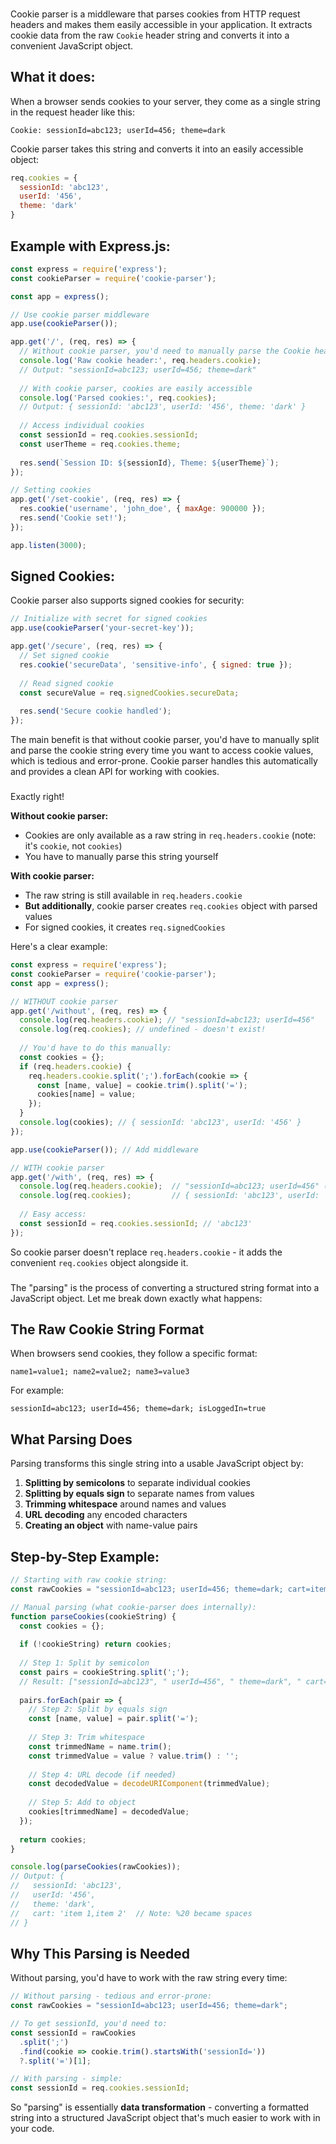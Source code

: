 ###
Cookie parser is a middleware that parses cookies from HTTP request headers and makes them easily accessible in your application. It extracts cookie data from the raw `Cookie` header string and converts it into a convenient JavaScript object.

## What it does:

When a browser sends cookies to your server, they come as a single string in the request header like this:
```
Cookie: sessionId=abc123; userId=456; theme=dark
```

Cookie parser takes this string and converts it into an easily accessible object:
```javascript
req.cookies = {
  sessionId: 'abc123',
  userId: '456',
  theme: 'dark'
}
```

## Example with Express.js:

```javascript
const express = require('express');
const cookieParser = require('cookie-parser');

const app = express();

// Use cookie parser middleware
app.use(cookieParser());

app.get('/', (req, res) => {
  // Without cookie parser, you'd need to manually parse the Cookie header
  console.log('Raw cookie header:', req.headers.cookie);
  // Output: "sessionId=abc123; userId=456; theme=dark"
  
  // With cookie parser, cookies are easily accessible
  console.log('Parsed cookies:', req.cookies);
  // Output: { sessionId: 'abc123', userId: '456', theme: 'dark' }
  
  // Access individual cookies
  const sessionId = req.cookies.sessionId;
  const userTheme = req.cookies.theme;
  
  res.send(`Session ID: ${sessionId}, Theme: ${userTheme}`);
});

// Setting cookies
app.get('/set-cookie', (req, res) => {
  res.cookie('username', 'john_doe', { maxAge: 900000 });
  res.send('Cookie set!');
});

app.listen(3000);
```

## Signed Cookies:

Cookie parser also supports signed cookies for security:

```javascript
// Initialize with secret for signed cookies
app.use(cookieParser('your-secret-key'));

app.get('/secure', (req, res) => {
  // Set signed cookie
  res.cookie('secureData', 'sensitive-info', { signed: true });
  
  // Read signed cookie
  const secureValue = req.signedCookies.secureData;
  
  res.send('Secure cookie handled');
});
```

The main benefit is that without cookie parser, you'd have to manually split and parse the cookie string every time you want to access cookie values, which is tedious and error-prone. Cookie parser handles this automatically and provides a clean API for working with cookies.










###
Exactly right! 

**Without cookie parser:**
- Cookies are only available as a raw string in `req.headers.cookie` (note: it's `cookie`, not `cookies`)
- You have to manually parse this string yourself

**With cookie parser:**
- The raw string is still available in `req.headers.cookie` 
- **But additionally**, cookie parser creates `req.cookies` object with parsed values
- For signed cookies, it creates `req.signedCookies`

Here's a clear example:

```javascript
const express = require('express');
const cookieParser = require('cookie-parser');
const app = express();

// WITHOUT cookie parser
app.get('/without', (req, res) => {
  console.log(req.headers.cookie); // "sessionId=abc123; userId=456"
  console.log(req.cookies); // undefined - doesn't exist!
  
  // You'd have to do this manually:
  const cookies = {};
  if (req.headers.cookie) {
    req.headers.cookie.split(';').forEach(cookie => {
      const [name, value] = cookie.trim().split('=');
      cookies[name] = value;
    });
  }
  console.log(cookies); // { sessionId: 'abc123', userId: '456' }
});

app.use(cookieParser()); // Add middleware

// WITH cookie parser
app.get('/with', (req, res) => {
  console.log(req.headers.cookie);  // "sessionId=abc123; userId=456" (still there)
  console.log(req.cookies);         // { sessionId: 'abc123', userId: '456' } (parsed!)
  
  // Easy access:
  const sessionId = req.cookies.sessionId; // 'abc123'
});
```

So cookie parser doesn't replace `req.headers.cookie` - it adds the convenient `req.cookies` object alongside it.









###
The "parsing" is the process of converting a structured string format into a JavaScript object. Let me break down exactly what happens:

## The Raw Cookie String Format

When browsers send cookies, they follow a specific format:
```
name1=value1; name2=value2; name3=value3
```

For example:
```
sessionId=abc123; userId=456; theme=dark; isLoggedIn=true
```

## What Parsing Does

Parsing transforms this single string into a usable JavaScript object by:

1. **Splitting by semicolons** to separate individual cookies
2. **Splitting by equals sign** to separate names from values  
3. **Trimming whitespace** around names and values
4. **URL decoding** any encoded characters
5. **Creating an object** with name-value pairs

## Step-by-Step Example:

```javascript
// Starting with raw cookie string:
const rawCookies = "sessionId=abc123; userId=456; theme=dark; cart=item%201,item%202";

// Manual parsing (what cookie-parser does internally):
function parseCookies(cookieString) {
  const cookies = {};
  
  if (!cookieString) return cookies;
  
  // Step 1: Split by semicolon
  const pairs = cookieString.split(';');
  // Result: ["sessionId=abc123", " userId=456", " theme=dark", " cart=item%201,item%202"]
  
  pairs.forEach(pair => {
    // Step 2: Split by equals sign
    const [name, value] = pair.split('=');
    
    // Step 3: Trim whitespace
    const trimmedName = name.trim();
    const trimmedValue = value ? value.trim() : '';
    
    // Step 4: URL decode (if needed)
    const decodedValue = decodeURIComponent(trimmedValue);
    
    // Step 5: Add to object
    cookies[trimmedName] = decodedValue;
  });
  
  return cookies;
}

console.log(parseCookies(rawCookies));
// Output: {
//   sessionId: 'abc123',
//   userId: '456', 
//   theme: 'dark',
//   cart: 'item 1,item 2'  // Note: %20 became spaces
// }
```

## Why This Parsing is Needed

Without parsing, you'd have to work with the raw string every time:

```javascript
// Without parsing - tedious and error-prone:
const rawCookies = "sessionId=abc123; userId=456; theme=dark";

// To get sessionId, you'd need to:
const sessionId = rawCookies
  .split(';')
  .find(cookie => cookie.trim().startsWith('sessionId='))
  ?.split('=')[1];

// With parsing - simple:
const sessionId = req.cookies.sessionId;
```

So "parsing" is essentially **data transformation** - converting a formatted string into a structured JavaScript object that's much easier to work with in your code.







###
